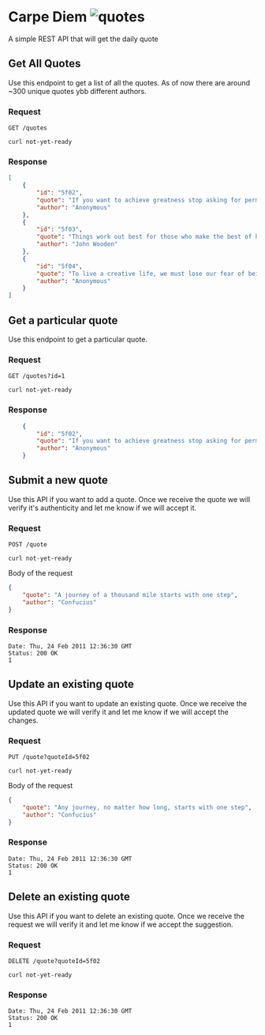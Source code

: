 

# Carpe Diem ![quotes](https://user-images.githubusercontent.com/58456263/88000807-9dee4a00-cacc-11ea-8684-f5d8f06c793b.png)
A simple REST API that will get the daily quote

## Get All Quotes
Use this endpoint to get a list of all the quotes. As of now there are around ~300 unique quotes ybb different authors.

### Request
``GET /quotes``

``curl not-yet-ready``

### Response
````json
[
    {
        "id": "5f02",
        "quote": "If you want to achieve greatness stop asking for permission.",
        "author": "Anonymous"
    },
    {
        "id": "5f03",
        "quote": "Things work out best for those who make the best of how things work out.",
        "author": "John Wooden"
    },
    {
        "id": "5f04",
        "quote": "To live a creative life, we must lose our fear of being wrong.",
        "author": "Anonymous"
    }
]
````

## Get a particular quote
Use this endpoint to get a particular quote.

### Request
``GET /quotes?id=1``

``curl not-yet-ready``

### Response
````json
    {
        "id": "5f02",
        "quote": "If you want to achieve greatness stop asking for permission.",
        "author": "Anonymous"
    }
````

## Submit a new quote
Use this API if you want to add a quote. Once we receive the quote we will verify it's authenticity and let me know if we will accept it.

### Request
``POST /quote``

``curl not-yet-ready``

Body of the request
```json
{
    "quote": "A journey of a thousand mile starts with one step",
    "author": "Confucius"
}
```

### Response
````
Date: Thu, 24 Feb 2011 12:36:30 GMT
Status: 200 OK
1
````

## Update an existing quote
Use this API if you want to update an existing quote. Once we receive the updated quote we will verify it and let me know if we will accept the changes.

### Request
``PUT /quote?quoteId=5f02``

``curl not-yet-ready``

Body of the request
```json
{
    "quote": "Any journey, no matter how long, starts with one step",
    "author": "Confucius"
}
```

### Response
````
Date: Thu, 24 Feb 2011 12:36:30 GMT
Status: 200 OK
1
````

## Delete an existing quote
Use this API if you want to delete an existing quote. Once we receive the request we will verify it and let me know if we accept the suggestion.

### Request
``DELETE /quote?quoteId=5f02``

``curl not-yet-ready``

### Response
````
Date: Thu, 24 Feb 2011 12:36:30 GMT
Status: 200 OK
1
````

